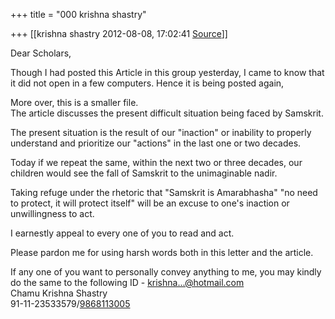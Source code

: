 +++
title = "000 krishna shastry"

+++
[[krishna shastry	2012-08-08, 17:02:41 [Source](https://groups.google.com/g/bvparishat/c/FrkUz5aiRXk)]]



Dear Scholars,

Though I had posted this Article in this group yesterday, I came to know that it did not open in a few computers. Hence it is being posted again,

More over, this is a smaller file.  
The article discusses the present difficult situation being faced by Samskrit.

The present situation is the result of our "inaction" or inability to properly understand and prioritize our "actions" in the last one or two decades.

Today if we repeat the same, within the next two or three decades, our children would see the fall of Samskrit to the unimaginable nadir.

Taking refuge under the rhetoric that "Samskrit is Amarabhasha" "no need to protect, it will protect itself" will be an excuse to one's inaction or unwillingness to act.

I earnestly appeal to every one of you to read and act.

Please pardon me for using harsh words both in this letter and the article.

If any one of you want to personally convey anything to me, you may kindly do the same to the following ID - [krishna...@hotmail.com]()  
Chamu Krishna Shastry  
91-11-23533579/[9868113005](tel:(986)%20811-3005)  

